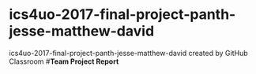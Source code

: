 # ics4uo-2017-final-project-panth-jesse-matthew-david
ics4uo-2017-final-project-panth-jesse-matthew-david created by GitHub Classroom
#**Team Project Report**

